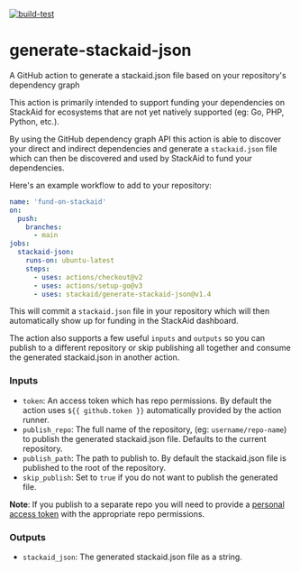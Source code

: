 [![build-test](https://github.com/stackaid/generate-stackaid-json/actions/workflows/test.yml/badge.svg)](https://github.com/stackaid/generate-stackaid-json/actions/workflows/test.yml)

# generate-stackaid-json

A GitHub action to generate a stackaid.json file based on your repository's dependency graph

This action is primarily intended to support funding your dependencies on StackAid for ecosystems that are not yet natively supported (eg: Go, PHP, Python, etc.).

By using the GitHub dependency graph API this action is able to discover your direct and indirect dependencies and generate a `stackaid.json` file which can then be discovered and used by StackAid to fund your dependencies.

Here's an example workflow to add to your repository:

```yaml
name: 'fund-on-stackaid'
on:
  push:
    branches:
      - main
jobs:
  stackaid-json:
    runs-on: ubuntu-latest
    steps:
      - uses: actions/checkout@v2
      - uses: actions/setup-go@v3
      - uses: stackaid/generate-stackaid-json@v1.4
```

This will commit a `stackaid.json` file in your repository which will then automatically show up for funding in the StackAid dashboard.

The action also supports a few useful `inputs` and `outputs` so you can publish to a different repository or skip publishing all together and consume the generated stackaid.json in another action.

### Inputs

- `token`: An access token which has repo permissions. By default the action uses `${{ github.token }}` automatically provided by the action runner.
- `publish_repo`: The full name of the repository, (eg: `username/repo-name`) to publish the generated stackaid.json file. Defaults to the current repository.
- `publish_path`: The path to publish to. By default the stackaid.json file is published to the root of the repository.
- `skip_publish`: Set to `true` if you do not want to publish the generated file.

**Note**: If you publish to a separate repo you will need to provide a [personal access token](https://docs.github.com/en/authentication/keeping-your-account-and-data-secure/creating-a-personal-access-token) with the appropriate repo permissions.

### Outputs

- `stackaid_json`: The generated stackaid.json file as a string.
